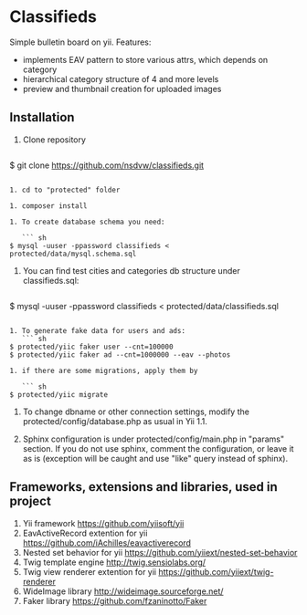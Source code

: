 Classifieds
===========

Simple bulletin board on yii.
Features:
- implements EAV pattern to store various attrs, which depends on category
- hierarchical category structure of 4 and more levels
- preview and thumbnail creation for uploaded images

Installation
------------
1. Clone repository
   ``` sh
$ git clone https://github.com/nsdvw/classifieds.git
```

1. cd to "protected" folder

1. composer install

1. To create database schema you need:

   ``` sh
$ mysql -uuser -ppassword classifieds < protected/data/mysql.schema.sql
```

1. You can find test cities and categories db structure under classifieds.sql:
   ``` sh
$ mysql -uuser -ppassword classifieds < protected/data/classifieds.sql
```

1. To generate fake data for users and ads:
   ``` sh
$ protected/yiic faker user --cnt=100000
$ protected/yiic faker ad --cnt=1000000 --eav --photos

1. if there are some migrations, apply them by

   ``` sh
$ protected/yiic migrate
```

1. To change dbname or other connection settings, modify the protected/config/database.php as usual in Yii 1.1.

1. Sphinx configuration is under protected/config/main.php in "params" section.
If you do not use sphinx, comment the configuration, or leave it as is (exception will be caught and use "like" query instead of sphinx).

Frameworks, extensions and libraries, used in project
-----------------------------------------------------
1. Yii framework
https://github.com/yiisoft/yii
1. EavActiveRecord extention for yii
https://github.com/iAchilles/eavactiverecord
1. Nested set behavior for yii
https://github.com/yiiext/nested-set-behavior
1. Twig template engine
http://twig.sensiolabs.org/
1. Twig view renderer extention for yii
https://github.com/yiiext/twig-renderer
1. WideImage library
http://wideimage.sourceforge.net/
1. Faker library
https://github.com/fzaninotto/Faker
